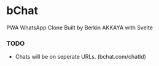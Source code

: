 # bChat

PWA WhatsApp Clone Built by Berkin AKKAYA with Svelte

### TODO

  -  Chats will be on seperate URLs. (bchat.com/chatId)
